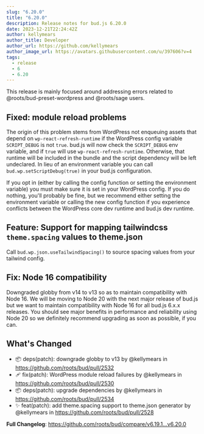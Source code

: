 ```yaml
---
slug: "6.20.0"
title: "6.20.0"
description: Release notes for bud.js 6.20.0
date: 2023-12-21T22:24:42Z
author: kellymears
author_title: Developer
author_url: https://github.com/kellymears
author_image_url: https://avatars.githubusercontent.com/u/397606?v=4
tags:
  - release
  - 6
  - 6.20
---
```


<!--This file is generated-->

This release is mainly focused around addressing errors related to @roots/bud-preset-wordpress and @roots/sage users.

<!--truncate-->

## Fixed: module reload problems

The origin of this problem stems from WordPress not enqueuing assets that depend on `wp-react-refresh-runtime` if the WordPress config variable `SCRIPT_DEBUG` is not `true`. bud.js will now check the `SCRIPT_DEBUG` env variable, and if `true` will use `wp-react-refresh-runtime`. Otherwise, that runtime will be included in the bundle and the script dependency will be left undeclared. In lieu of an environment variable you can call `bud.wp.setScriptDebug(true)` in your bud.js configuration.

If you opt in (either by calling the config function or setting the environment variable) you must make sure it is set in your WordPress config. If you do nothing, you'll probably be fine, but we recommend either setting the environment variable or calling the new config function if you experience conflicts between the WordPress core dev runtime and bud.js dev runtime.

## Feature: Support for mapping tailwindcss `theme.spacing` values to theme.json

Call `bud.wp.json.useTailwindSpacing()` to source spacing values from your tailwind config.

## Fix: Node 16 compatibility

Downgraded globby from v14 to v13 so as to maintain compatibility with Node 16. We will be moving to Node 20 with the next major release of bud.js but we want to maintain compatibility with Node 16 for all bud.js 6.x.x releases. You should see major benefits in performance and reliability using Node 20 so we definitely recommend upgrading as soon as possible, if you can.

## What's Changed

* 📦 deps(patch): downgrade globby to v13 by @kellymears in https://github.com/roots/bud/pull/2532
* 🩹 fix(patch): WordPress module reload failures by @kellymears in https://github.com/roots/bud/pull/2530
* 📦 deps(patch): upgrade dependencies by @kellymears in https://github.com/roots/bud/pull/2534
* ✨ feat(patch): add theme.spacing support to theme.json generator by @kellymears in https://github.com/roots/bud/pull/2528


**Full Changelog**: https://github.com/roots/bud/compare/v6.19.1...v6.20.0

